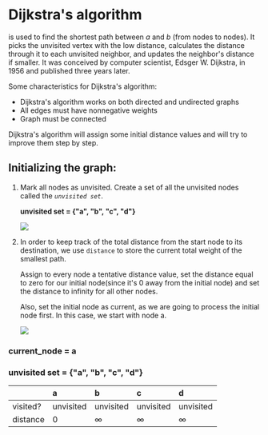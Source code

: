 # Dijkstra's algorithm

is used to find the shortest path between _a_ and _b_ \(from nodes to nodes\). It picks the unvisited vertex with the low distance, calculates the distance through it to each unvisited neighbor, and updates the neighbor's distance if smaller. It was conceived by computer scientist, Edsger W. Dijkstra, in 1956 and published three years later.

Some characteristics for Dijkstra's algorithm:

* Dijkstra's algorithm works on both directed and undirected graphs
* All edges must have nonnegative weights
* Graph must be connected

Dijkstra's algorithm will assign some initial distance values and will try to improve them step by step.

## Initializing the graph:

1. Mark all nodes as unvisited. Create a set of all the unvisited nodes called the _`unvisited set`_.

   **unvisited set = {"a", "b", "c", "d"}**

   ![](https://tva1.sinaimg.cn/large/006y8mN6gy1g8ek2ol4kqj313o0nk0up.jpg)

2. In order to keep track of the total distance from the start node to its destination, we use `distance` to store the current total weight of the smallest path.

   Assign to every node a tentative distance value, set the distance equal to zero for our initial node\(since it's 0 away from the initial node\) and set the distance to infinity for all other nodes.

   Also, set the initial node as current, as we are going to process the initial node first. In this case, we start with node a.

   ![](https://tva1.sinaimg.cn/large/006y8mN6gy1g8ek31s7uuj313k0nqac3.jpg)

### **current\_node = a**

### **unvisited set = {"a", "b", "c", "d"}**

|  | a | b | c | d |
| :--- | :--- | :--- | :--- | :--- |
| visited? | unvisited | unvisited | unvisited | unvisited |
| distance | 0 | ∞ | ∞ | ∞ |

